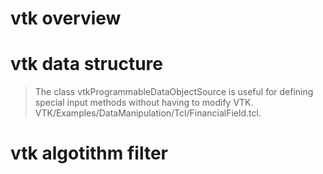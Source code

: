 # vtk overview

# vtk data structure
>The class vtkProgrammableDataObjectSource is useful for defining special input methods without having to modify VTK.
VTK/Examples/DataManipulation/Tcl/FinancialField.tcl.

# vtk algotithm filter